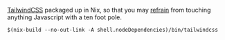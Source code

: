 [TailwindCSS](https://v1.tailwindcss.com/docs/installation) packaged up in Nix, so that you may [refrain](https://notes.srid.ca/nojs) from touching anything Javascript with a ten foot pole.

```
$(nix-build --no-out-link -A shell.nodeDependencies)/bin/tailwindcss
```
